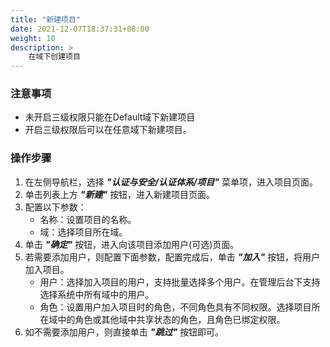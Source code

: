 ```yaml
---
title: "新建项目"
date: 2021-12-07T18:37:31+08:00
weight: 10
description: >
    在域下创建项目
---
```


### 注意事项

- 未开启三级权限只能在Default域下新建项目
- 开启三级权限后可以在任意域下新建项目。

### 操作步骤

1. 在左侧导航栏，选择 **_"认证与安全/认证体系/项目"_** 菜单项，进入项目页面。
2. 单击列表上方 **_"新建"_** 按钮，进入新建项目页面。
2. 配置以下参数：
    - 名称：设置项目的名称。
    - 域：选择项目所在域。
3. 单击 **_"确定"_** 按钮，进入向该项目添加用户(可选)页面。
4. 若需要添加用户，则配置下面参数，配置完成后，单击 **_"加入"_** 按钮，将用户加入项目。
    - 用户：选择加入项目的用户，支持批量选择多个用户。在管理后台下支持选择系统中所有域中的用户。
    - 角色：设置用户加入项目时的角色，不同角色具有不同权限。选择项目所在域中的角色或其他域中共享状态的角色，且角色已绑定权限。
5. 如不需要添加用户，则直接单击 **_"跳过"_** 按钮即可。